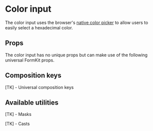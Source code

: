 # Color input

The color input uses the browser's [native color picker](https://developer.mozilla.org/en-US/docs/Web/HTML/Element/input/color) to allow users to easily
select a hexadecimal color.

<example
  name="Color input"
  file="/_content/examples/color-example/color-example"
  langs="vue">
</example>

## Props

The color input has no unique props but can make use of the following universal
FormKit props.

<reference-table>
</reference-table>

## Composition keys

[TK] - Universal composition keys

## Available utilities

[TK] - Masks

[TK] - Casts
